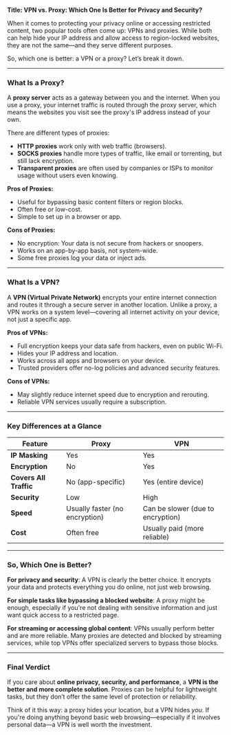**Title: VPN vs. Proxy: Which One Is Better for Privacy and Security?**

When it comes to protecting your privacy online or accessing restricted content, two popular tools often come up: VPNs and proxies. While both can help hide your IP address and allow access to region-locked websites, they are not the same—and they serve different purposes.

So, which one is better: a VPN or a proxy? Let’s break it down.

---

### What Is a Proxy?

A **proxy server** acts as a gateway between you and the internet. When you use a proxy, your internet traffic is routed through the proxy server, which means the websites you visit see the proxy's IP address instead of your own.

There are different types of proxies:

* **HTTP proxies** work only with web traffic (browsers).
* **SOCKS proxies** handle more types of traffic, like email or torrenting, but still lack encryption.
* **Transparent proxies** are often used by companies or ISPs to monitor usage without users even knowing.

**Pros of Proxies:**

* Useful for bypassing basic content filters or region blocks.
* Often free or low-cost.
* Simple to set up in a browser or app.

**Cons of Proxies:**

* No encryption: Your data is not secure from hackers or snoopers.
* Works on an app-by-app basis, not system-wide.
* Some free proxies log your data or inject ads.

---

### What Is a VPN?

A **VPN (Virtual Private Network)** encrypts your entire internet connection and routes it through a secure server in another location. Unlike a proxy, a VPN works on a system level—covering all internet activity on your device, not just a specific app.

**Pros of VPNs:**

* Full encryption keeps your data safe from hackers, even on public Wi-Fi.
* Hides your IP address and location.
* Works across all apps and browsers on your device.
* Trusted providers offer no-log policies and advanced security features.

**Cons of VPNs:**

* May slightly reduce internet speed due to encryption and rerouting.
* Reliable VPN services usually require a subscription.

---

### Key Differences at a Glance

| Feature                | Proxy                          | VPN                               |
| ---------------------- | ------------------------------ | --------------------------------- |
| **IP Masking**         | Yes                            | Yes                               |
| **Encryption**         | No                             | Yes                               |
| **Covers All Traffic** | No (app-specific)              | Yes (entire device)               |
| **Security**           | Low                            | High                              |
| **Speed**              | Usually faster (no encryption) | Can be slower (due to encryption) |
| **Cost**               | Often free                     | Usually paid (more reliable)      |

---

### So, Which One is Better?

**For privacy and security**: A VPN is clearly the better choice. It encrypts your data and protects everything you do online, not just web browsing.

**For simple tasks like bypassing a blocked website**: A proxy might be enough, especially if you're not dealing with sensitive information and just want quick access to a restricted page.

**For streaming or accessing global content**: VPNs usually perform better and are more reliable. Many proxies are detected and blocked by streaming services, while top VPNs offer specialized servers to bypass those blocks.

---

### Final Verdict

If you care about **online privacy, security, and performance**, a **VPN is the better and more complete solution**. Proxies can be helpful for lightweight tasks, but they don’t offer the same level of protection or reliability.

Think of it this way: a proxy hides your location, but a VPN hides *you*. If you're doing anything beyond basic web browsing—especially if it involves personal data—a VPN is well worth the investment.


